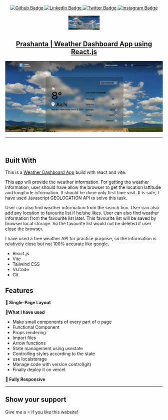 <div id="badges" align="center">
  <a href="https://github.com/Prasanto19" target="_blank">
    <img src="https://img.shields.io/badge/GitHub-100000?style=for-the-badge&logo=github&logoColor=white" alt="Github Badge"/>
  </a>
  <a href="https://www.linkedin.com/in/prasanto19/" target="_blank">
    <img src="https://img.shields.io/badge/LinkedIn-0077B5?style=for-the-badge&logo=linkedin&logoColor=white" alt="LinkedIn Badge"/>
  </a>
  <a href="https://twitter.com/Prasanto19" target="_blank">
    <img src="https://img.shields.io/badge/Twitter-1DA1F2?style=for-the-badge&logo=twitter&logoColor=white" alt="Twitter Badge"/>
  </a>
  <a href="https://www.instagram.com/prasanto19" target="_blank">
    <img src="https://img.shields.io/badge/Instagram-E4405F?style=for-the-badge&logo=instagram&logoColor=white" alt="instagram Badge"/>
  </a>
</div>
<Br>
<div id="header" align="center">
  <a href="https://https://weather-dashboard-using-react-2025.vercel.app//" target="_blank"><img src="https://github.com/Prasanto19/weather-dashboard-using-react-2025/blob/main/src/assets/weather-dashboard-desktop.png" width="100"/></a>
</div>
<h2  id="header" align="center" >
  <a  href="https://https://weather-dashboard-using-react-2025.vercel.app/"  target="_blank">Prashanta | Weather Dashboard App using React.js</a>
</h2>
<div >
  <a href="https://https://weather-dashboard-using-react-2025.vercel.app/" target="_blank">
   <img alt="Responsive app image" src="https://github.com/Prasanto19/weather-dashboard-using-react-2025/blob/main/src/assets/weather-dashboard-desktop.png" />
  </a>
</div>
<hr>
<br>

## Built With

This is a <a href="https://weather-dashboard-using-react-2025.vercel.app" target="_blank">Weather Dashboard App</a> build with react and vite.

This app will provide the weather information.
For getting the weather information, user should have allow the browser to get the location lattitude and longitude information. It should be done only first time visit. It is safe, I have used Javascript GEOLOCATION API to solve this task.

User can also find weather information from the search box.
User can also add any location to favourite list if he/she likes.
User can also find weather information from the favourite list later.
This favourite list will be saved by browser local storage. So the favourite list would not be deleted if user close the browser.

I have used a free weather API for practice purpose, so the information is relatively close but not 100% accurate like google.

- React.js
- Vite
- Tailwind CSS
- VsCode
- Git

## Features

**📖 Single-Page Layout**

**🎨What I have used**

- Make small components of every part of o page
- Functional Component
- Props rendering
- Import files
- Arrow functions
- State management using usestate
- Controlling styles according to the state
- use localstorage
- Manage code with version control(git)
- Finally deploy it on vercel.

**📱 Fully Responsive**

<hr>
  
## Show your support
  
Give me a ⭐ if you like this website!
